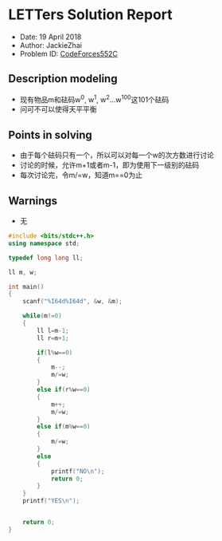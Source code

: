 # LETTers Solution Report

- Date: 19 April 2018
- Author: JackieZhai
- Problem ID: [CodeForces552C](http://codeforces.com/problemset/problem/552/C)

## Description modeling

- 现有物品m和砝码w<sup>0</sup>, w<sup>1</sup>, w<sup>2</sup>...w<sup>100</sup>这101个砝码
- 问可不可以使得天平平衡

## Points in solving

- 由于每个砝码只有一个，所以可以对每一个w的次方数进行讨论
- 讨论的时候，允许m+1或者m-1，即为使用下一级别的砝码
- 每次讨论完，令m/=w，知道m==0为止

## Warnings

- 无

```c++
#include <bits/stdc++.h>
using namespace std;

typedef long long ll;

ll m, w;

int main()
{
    scanf("%I64d%I64d", &w, &m);

    while(m!=0)
    {
        ll l=m-1;
        ll r=m+1;

        if(l%w==0)
        {
            m--;
            m/=w;
        }
        else if(r%w==0)
        {
            m++;
            m/=w;
        }
        else if(m%w==0)
        {
            m/=w;
        }
        else
        {
            printf("NO\n");
            return 0;
        }
    }
    printf("YES\n");


    return 0;
}
```